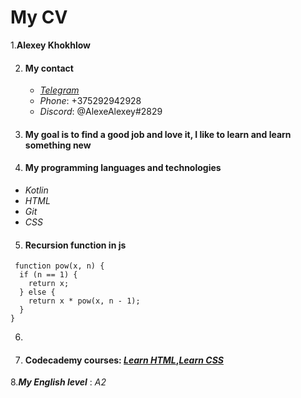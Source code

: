  # My CV

1.**Alexey Khokhlow** 

2. #### My contact
   * *[Telegram](https://t.me/Lomtik25)*
   * *Phone*:  +375292942928
   * *Discord*: @AlexeAlexey#2829

3. #### My goal is to find a good job and love it, I like to learn and learn something new 

4. #### My programming languages ​​and technologies 
 * *Kotlin*
 * *HTML*
 * *Git*
 * *CSS*

5. #### Recursion function in js
```
 function pow(x, n) {
  if (n == 1) {
    return x;
  } else {
    return x * pow(x, n - 1);
  }
}
```
6.

7. #### Codecademy courses: *[Learn HTML](https://www.codecademy.com/learn/learn-html)*,*[Learn CSS](https://www.codecademy.com/learn/learn-css)*

8.***My English level*** : *A2*
